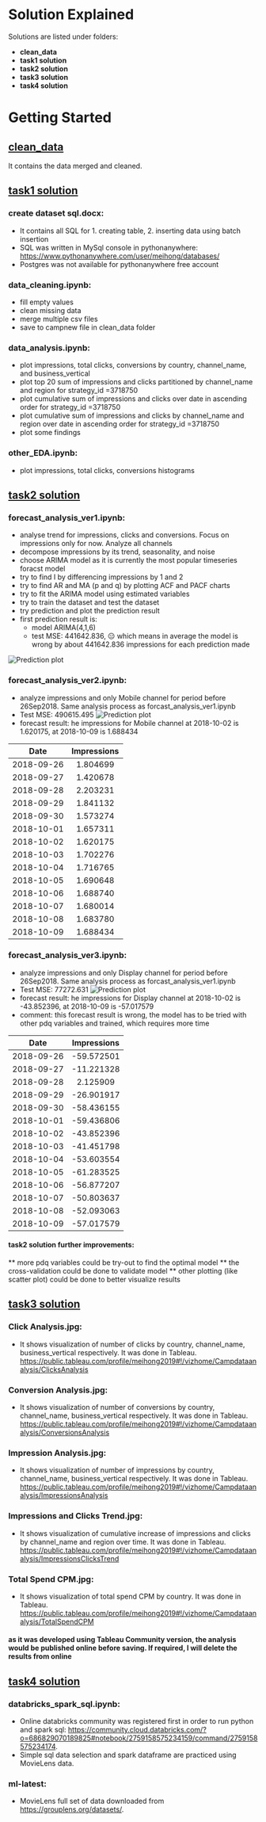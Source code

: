 # Solution Explained

Solutions are listed under folders:

* **clean_data**
* **task1 solution**
* **task2 solution**
* **task3 solution**
* **task4 solution**

# Getting Started

## <ins>clean_data</ins>

It contains the data merged and cleaned.

## <ins>task1 solution</ins>

### create dataset sql.docx:

* It contains all SQL for 1. creating table, 2. inserting data using batch insertion 
* SQL was written in MySql console in pythonanywhere: https://www.pythonanywhere.com/user/meihong/databases/
* Postgres was not available for pythonanywhere free account

### data_cleaning.ipynb:

* fill empty values
* clean missing data
* merge multiple csv files
* save to campnew file in clean_data folder

### data_analysis.ipynb:

* plot impressions, total clicks, conversions by country, channel_name, and business_vertical
* plot top 20 sum of impressions and clicks partitioned by channel_name and region for strategy_id =3718750
* plot cumulative sum of impressions and clicks over date in ascending order for strategy_id =3718750
* plot cumulative sum of impressions and clicks by channel_name and region over date in ascending order for strategy_id =3718750
* plot some findings

### other_EDA.ipynb:

* plot impressions, total clicks, conversions histograms

## <ins>task2 solution</ins>

### forecast_analysis_ver1.ipynb:

* analyse trend for impressions, clicks and conversions. Focus on impressions only for now. Analyze all channels
* decompose impressions by its trend, seasonality, and noise
* choose ARIMA model as it is currently the most popular timeseries foracst model
* try to find I by differencing impressions by 1 and 2
* try to find AR and MA (p and q) by plotting ACF and PACF charts
* try to fit the ARIMA model using estimated variables
* try to train the dataset and test the dataset
* try prediction and plot the prediction result
* first prediction result is: 
  * model ARIMA(4,1,6)
  * test MSE: 441642.836, :expressionless: which means in average the model is wrong by about 441642.836 impressions for each prediction made

![Prediction plot](https://github.com/lumeihong/data_science/blob/master/task2%20solution/prediction_ver1.jpg)

### forecast_analysis_ver2.ipynb:

* analyze impressions and only Mobile channel for period before 26Sep2018. Same analysis process as forcast_analysis_ver1.ipynb
* Test MSE: 490615.495
![Prediction plot](https://github.com/lumeihong/data_science/blob/master/task2%20solution/prediction_ver2.jpg)
* forecast result: he impressions for Mobile channel at 2018-10-02 is 1.620175, at 2018-10-09 is 1.688434

| Date  | Impressions |
| :---:  | :---:  |
| 2018-09-26  | 1.804699  |
| 2018-09-27  | 1.420678  |
| 2018-09-28  | 2.203231  |
| 2018-09-29  | 1.841132  |
| 2018-09-30  | 1.573274  |
| 2018-10-01  | 1.657311  |
| 2018-10-02  | 1.620175  |
| 2018-10-03  | 1.702276  |
| 2018-10-04  | 1.716765  |
| 2018-10-05  | 1.690648  |
| 2018-10-06  | 1.688740  |
| 2018-10-07  | 1.680014 |
| 2018-10-08  | 1.683780  |
| 2018-10-09  | 1.688434  |

### forecast_analysis_ver3.ipynb:

* analyze impressions and only Display channel for period before 26Sep2018. Same analysis process as forcast_analysis_ver1.ipynb
* Test MSE: 77272.631
![Prediction plot](https://github.com/lumeihong/data_science/blob/master/task2%20solution/prediction_ver3.jpg)
* forecast result: he impressions for Display channel at 2018-10-02 is -43.852396, at 2018-10-09 is -57.017579
* comment: this forecast result is wrong, the model has to be tried with other pdq variables and trained, which requires more time

| Date  | Impressions |
| :---:  | :---:  |
| 2018-09-26  | -59.572501 |
| 2018-09-27  | -11.221328  |
| 2018-09-28  | 2.125909  |
| 2018-09-29  | -26.901917  |
| 2018-09-30  | -58.436155  |
| 2018-10-01  | -59.436806  |
| 2018-10-02  | -43.852396  |
| 2018-10-03  | -41.451798  |
| 2018-10-04  | -53.603554  |
| 2018-10-05  | -61.283525  |
| 2018-10-06  | -56.877207  |
| 2018-10-07  | -50.803637 |
| 2018-10-08  | -52.093063  |
| 2018-10-09  | -57.017579  |

#### task2 solution further improvements:
** more pdq variables could be try-out to find the optimal model
** the cross-validation could be done to validate model
** other plotting (like scatter plot) could be done to better visualize results

## <ins>task3 solution</ins>

### Click Analysis.jpg:

* It shows visualization of number of clicks by country, channel_name, business_vertical respectively. It was done in Tableau. https://public.tableau.com/profile/meihong2019#!/vizhome/Campdataanalysis/ClicksAnalysis 

### Conversion Analysis.jpg:

* It shows visualization of number of conversions by country, channel_name, business_vertical respectively. It was done in Tableau. https://public.tableau.com/profile/meihong2019#!/vizhome/Campdataanalysis/ConversionsAnalysis

### Impression Analysis.jpg:

* It shows visualization of number of impressions by country, channel_name, business_vertical respectively. It was done in Tableau. https://public.tableau.com/profile/meihong2019#!/vizhome/Campdataanalysis/ImpressionsAnalysis

### Impressions and Clicks Trend.jpg:

* It shows visualization of cumulative increase of impressions and clicks by channel_name and region over time. It was done in Tableau. https://public.tableau.com/profile/meihong2019#!/vizhome/Campdataanalysis/ImpressionsClicksTrend

### Total Spend CPM.jpg:

* It shows visualization of total spend CPM by country. It was done in Tableau. https://public.tableau.com/profile/meihong2019#!/vizhome/Campdataanalysis/TotalSpendCPM

#### as it was developed using Tableau Community version, the analysis would be published online before saving. If required, I will delete the results from online

## <ins>task4 solution</ins>

### databricks_spark_sql.ipynb:

* Online databricks community was registered first in order to run python and spark sql: https://community.cloud.databricks.com/?o=686829070189825#notebook/2759158575234159/command/2759158575234174.
* Simple sql data selection and spark dataframe are practiced using MovieLens data.

### ml-latest:

* MovieLens full set of data downloaded from https://grouplens.org/datasets/. 
